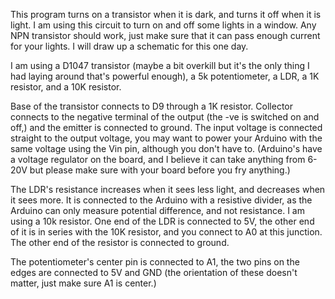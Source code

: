 This program turns on a transistor when it is dark, and turns it off when it is light. I am using this circuit to turn on and off some lights in a window. 
Any NPN transistor should work, just make sure that it can pass enough current for your lights. I will draw up a schematic for this one day.

I am using a D1047 transistor (maybe a bit overkill but it's the only thing I had laying around that's powerful enough), a 5k potentiometer, a LDR, a 1K resistor, and a 10K resistor.

Base of the transistor connects to D9 through a 1K resistor. Collector connects to the negative terminal of the output (the -ve is switched on and off,) and the emitter is connected to ground. The input voltage is connected straight to the output voltage, you may want to power your Arduino with the same voltage using the Vin pin, although you don't have to. (Arduino's have a voltage regulator on the board, and I believe it can take anything from 6-20V but please make sure with your board before you fry anything.)

The LDR's resistance increases when it sees less light, and decreases when it sees more. It is connected to the Arduino with a resistive divider, as the Arduino can only measure potential difference, and not resistance. I am using a 10k resistor. One end of the LDR is connected to 5V, the other end of it is in series with the 10K resistor, and you connect to A0 at this junction. The other end of the resistor is connected to ground.

The potentiometer's center pin is connected to A1, the two pins on the edges are connected to 5V and GND (the orientation of these doesn't matter, just make sure A1 is center.)





